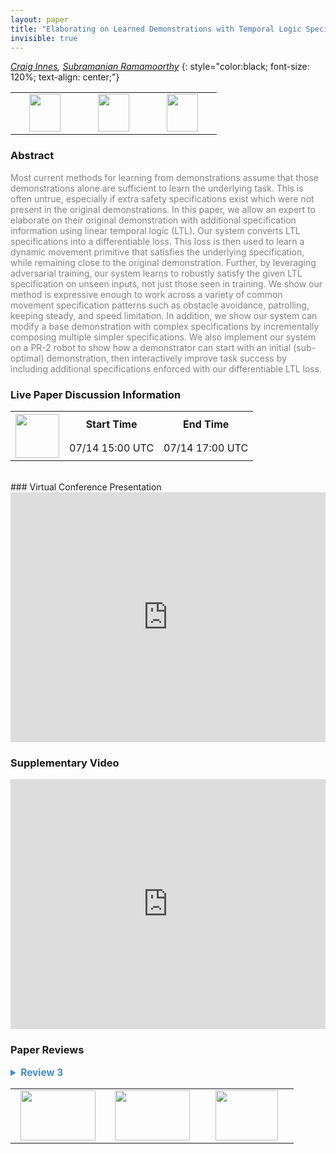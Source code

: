 ```yaml
---
layout: paper
title: "Elaborating on Learned Demonstrations with Temporal Logic Specifications"
invisible: true
---
```

*[Craig Innes](http://www.craiginnes.com/),  [Subramanian Ramamoorthy](http://rad.inf.ed.ac.uk/)*
{: style="color:black; font-size: 120%; text-align: center;"}

<table width="40%"> <tr>
<td style="width: 20%; text-align: center;"><a href="http://www.roboticsproceedings.org/rss16/p004.pdf"><img src="{{ site.baseurl }}/images/paper_link.png"
width = "50"  height = "60"/> </a> </td>

<td style="width: 20%; text-align: center;"><a href="https://sites.google.com/view/ltl-dmp-rss-2020/"><img src="{{ site.baseurl }}/images/website_link.png"
width = "50"  height = "60"/> </a> </td>

<td style="width: 20%; text-align: center;"><a href="https://github.com/craigiedon/ltl_diff"><img src="{{ site.baseurl }}/images/software_link.png"
width = "50"  height = "60"/> </a> </td>

</tr></table>

### Abstract
<html><p style="color:gray; font-size: 100%; text-align: justified;">
Most current methods for learning from demonstrations assume that those demonstrations alone are sufficient to learn the underlying task. This is often untrue, especially if extra safety specifications exist which were not present in the original demonstrations. In this paper, we allow an expert to elaborate on their original demonstration with additional specification information using linear temporal logic (LTL). Our system converts LTL specifications into a differentiable loss. This loss is then used to learn a dynamic movement primitive that satisfies the underlying specification, while remaining close to the original demonstration. Further, by leveraging adversarial training, our system learns to robustly satisfy the given LTL specification on unseen inputs, not just those seen in training. We show our method is expressive enough to work across a variety of common movement specification patterns such as obstacle avoidance, patrolling, keeping steady, and speed limitation. In addition, we show our system can modify a base demonstration with complex specifications by incrementally composing multiple simpler specifications. We also implement our system on a PR-2 robot to show how a demonstrator can start with an initial (sub-optimal) demonstration, then interactively improve task success by including additional specifications enforced with our differentiable LTL loss.
</p></html>

### Live Paper Discussion Information
<html>
<table width="50%">
<tr> <th rowspan="2"><a href="https://pheedloop.com/rss2020/virtual/"><img src="{{ site.baseurl }}/images/pheedloop_link.png" width = "70"  height = "70"/> </a> </th> <th> Start Time </th> <th> End Time </th> </tr>
<tr> <td> 07/14 15:00 UTC </td><td> 07/14 17:00 UTC </td></tr>
</table> <br> </html>
### Virtual Conference Presentation
<iframe width="100%" height="400" src="https://www.youtube.com/embed/ZqIsY5Y2cOg" frameborder="0" allow="accelerometer; autoplay; encrypted-media; gyroscope; picture-in-picture" allowfullscreen></iframe>

### Supplementary Video
<iframe width="100%" height="400" src="https://www.youtube.com/embed/Te989To-0Rw " frameborder="0" allow="accelerometer; autoplay; encrypted-media; gyroscope; picture-in-picture" allowfullscreen></iframe>

### Paper Reviews
<details><summary style="font-size:110%; color:#438BCA; cursor: pointer;"><b> Review 3</b></summary>
<p style="color:gray; font-size: 100%; text-align: justified; white-space: pre-line">
This paper addresses a failing of the traditional learning from demonstration (LfD) paradigm, in which a human demonstrates a skill once or a few times and then the robot learns to generalize the skill.  The paper observes that often there are a set of other constraints that apply implicitly even if they are not obviously part of the demonstration.  Since these constraints are both subtle and important, it may take a large number of demonstrations to learn them accurately.  The contribution is to represent an LTL specification in a differentiable form and combine it with a conventional LfD framework so that the robot can learn a representation of the skill that obeys the specification with maximum likelihood when generalizing.

The paper is well organized and clearly written.  The paper effectively leverages and merges the work from the authors and others into a novel whole.

LTL has seemingly become a very popular in robotics as a means of expressing specifications or restrictions on robot behavior.  The trouble with learning skills subject to hard constraints is that it forces us to solve challenging constrained optimization problems.  The paper's contribution transforms this into an unconstrained, multiobjective optimization, which is much easier to solve.

The paper uses adversarial learning to increase the robustness of the skills when generalizing to novel configurations.  This feature particularly helps improve compliance with the specifications.

One nagging question in my mind is that since the specification was turned into a soft constrained, it is no longer exactly satisfied.  Can this effect be empirically quantified?  Does it effectively promote solutions on the boundary of the specification space?  Does it produce many solutions that just barely meet the specification, or just barely fail to satisfy it?  For many constraints, like not tipping a cup, the soft constraint is good enough.  For some others, like touching an object, could it be insufficient?

Regarding the touching of objects, the paper writes specifications like EVENTUALLY p_xyz = x_i,3.  That is, the end-effector pose eventually visits the green cube.  However, this does not take into account the trajectory taken to reach that pose or the inverse kinematic solution.  That creates the likelihood that the robot's end-effector or elbow will collide with the green cube or some other object before reaching the specified configuration.  Should we expect that in a more realistic scenario, the specification would include such restrictions as well?

The method is validated on a simple 2D problem in simulation and also on a real PR2 robot.  There is definitely opportunity to do a more exhaustive and compelling validation of the method that would look at other metrics besides loss and end-effector trajectories in 6D.  For instance, how often was the specification violated?  How close to meeting the specification was the trajectory on average (maybe use a signed distance field)?  How much longer/more costly was the generated trajectory compared to baseline methods?  I don't really find loss to be a particularly compelling metric because it stands to reason that if you optimize something explicitly, the loss function for that thing will be smaller.  If there were one thing I could change about this paper, it would be to use more application-relevant metrics for the results.

Nevertheless, the method is novel and interesting and relevant to robotics.

</p> </details>

<table width="100%"><tr><td style="width: 30%; text-align: center;"><a href="{{ site.baseurl }}/program/papers/3"> <img src="{{ site.baseurl }}/images/previous_icon.png" width = "120"  height = "80"/> </a> </td>

<td style="width: 30%; text-align: center;"><a href="{{ site.baseurl }}/program/papers"> <img src="{{ site.baseurl }}/images/overview_icon.png" width = "120"  height = "80"/> </a> </td> 

<td style="width: 30%; text-align: center;"><a href="{{ site.baseurl }}/program/papers/5"> <img src="{{ site.baseurl }}/images/next_icon.png" width = "100"  height = "80"/> </a> </td> 

</tr></table>

